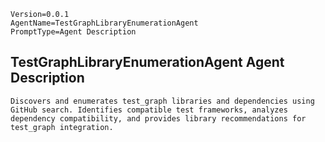 ```properties
Version=0.0.1
AgentName=TestGraphLibraryEnumerationAgent
PromptType=Agent Description
```

## TestGraphLibraryEnumerationAgent Agent Description

```prompt_markdown
Discovers and enumerates test_graph libraries and dependencies using GitHub search. Identifies compatible test frameworks, analyzes dependency compatibility, and provides library recommendations for test_graph integration.
```
